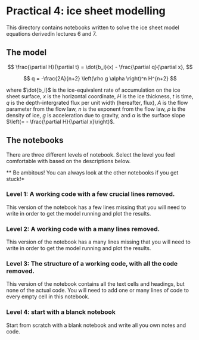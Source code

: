# Practical 4: ice sheet modelling

This directory contains notebooks written to solve the ice sheet model equations derivedin lectures 6 and 7. 

## The model

$$
\frac{\partial H}{\partial t} = \dot{b_i}(x) - \frac{\partial q}{\partial x},
$$

$$
q = -\frac{2A}{n+2} \left(\rho g \alpha \right)^n  H^{n+2}  
$$

where $\dot{b_i}$ is the ice-equivalent rate of accumulation on the ice sheet surface, $x$ is the horizontal coordinate, $H$ is the ice thickness, $t$ is time, $q$ is the depth-intergrated flux per unit width (hereafter, flux), $A$ is the flow parameter from the flow law, $n$ is the exponent from the flow law, $\rho$ is the density of ice, $g$ is acceleration due to gravity, and $\alpha$ is the surface slope $\left(= - \frac{\partial H}{\partial x}\right)$.

## The notebooks

There are three different levels of notebook. Select the level you feel comfortable with based on the descriptions below. 

** Be ambitous! You can always look at the other notebooks if you get stuck!*

### Level 1: A working code with a few crucial lines removed.
This version of the notebook has a few lines missing that you will need to write in order to get the model running and plot the results. 

### Level 2: A working code with a many lines removed.
This version of the notebook has a many lines missing that you will need to write in order to get the model running and plot the results.  

### Level 3: The structure of a working code, with all the code removed. 
This version of the notebook contains all the text cells and headings, but none of the actual code. You will need to add one or many lines of code to every empty cell in this notebook. 

### Level 4: start with a blanck notebook
Start from scratch with a blank notebook and write all you own notes and code. 
